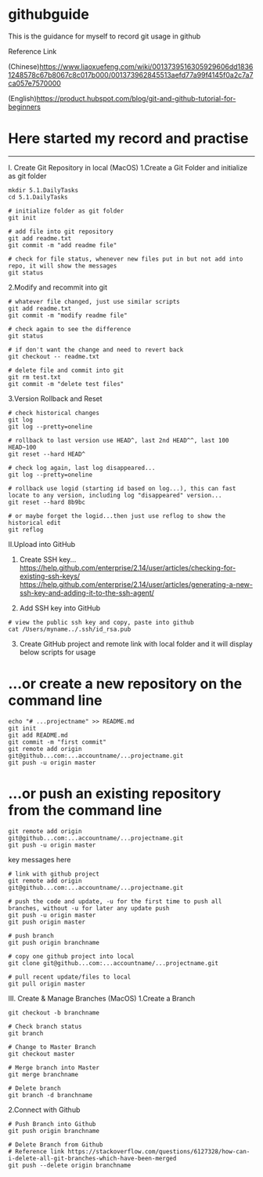 # githubguide
This is the guidance for myself to record git usage in github

Reference Link

(Chinese)https://www.liaoxuefeng.com/wiki/0013739516305929606dd18361248578c67b8067c8c017b000/001373962845513aefd77a99f4145f0a2c7a7ca057e7570000

(English)https://product.hubspot.com/blog/git-and-github-tutorial-for-beginners

# Here started my record and practise
----------------------------------------------------
I. Create Git Repository in local (MacOS)
1.Create a Git Folder and initialize as git folder
```terminal
mkdir 5.1.DailyTasks
cd 5.1.DailyTasks

# initialize folder as git folder
git init

# add file into git repository
git add readme.txt
git commit -m "add readme file"

# check for file status, whenever new files put in but not add into repo, it will show the messages
git status
```

2.Modify and recommit into git
```terminal
# whatever file changed, just use similar scripts
git add readme.txt
git commit -m "modify readme file"

# check again to see the difference
git status

# if don't want the change and need to revert back
git checkout -- readme.txt

# delete file and commit into git
git rm test.txt
git commit -m "delete test files"
```

3.Version Rollback and Reset
```terminal
# check historical changes
git log
git log --pretty=oneline

# rollback to last version use HEAD^, last 2nd HEAD^^, last 100 HEAD~100
git reset --hard HEAD^

# check log again, last log disappeared...
git log --pretty=oneline

# rollback use logid (starting id based on log...), this can fast locate to any version, including log "disappeared" version...
git reset --hard 8b9bc

# or maybe forget the logid...then just use reflog to show the historical edit
git reflog
```

II.Upload into GitHub
1. Create SSH key...
https://help.github.com/enterprise/2.14/user/articles/checking-for-existing-ssh-keys/
https://help.github.com/enterprise/2.14/user/articles/generating-a-new-ssh-key-and-adding-it-to-the-ssh-agent/

2. Add SSH key into GitHub
```terminal
# view the public ssh key and copy, paste into github
cat /Users/myname../.ssh/id_rsa.pub
```
3. Create GitHub project and remote link with local folder and it will display below scripts for usage
# …or create a new repository on the command line
```terminal
echo "# ...projectname" >> README.md
git init
git add README.md
git commit -m "first commit"
git remote add origin git@github...com:...accountname/...projectname.git
git push -u origin master
```
# …or push an existing repository from the command line
```terminal
git remote add origin git@github...com:...accountname/...projectname.git
git push -u origin master
```
key messages here
```terminal
# link with github project
git remote add origin git@github...com:...accountname/...projectname.git

# push the code and update, -u for the first time to push all branches, without -u for later any update push
git push -u origin master
git push origin master

# push branch
git push origin branchname

# copy one github project into local
git clone git@github...com:...accountname/...projectname.git

# pull recent update/files to local
git pull origin master
```

III. Create & Manage Branches (MacOS)
1.Create a Branch
```terminal
git checkout -b branchname

# Check branch status
git branch

# Change to Master Branch
git checkout master

# Merge branch into Master
git merge branchname

# Delete branch
git branch -d branchname
```

2.Connect with Github
```terminal
# Push Branch into Github
git push origin branchname

# Delete Branch from Github
# Reference link https://stackoverflow.com/questions/6127328/how-can-i-delete-all-git-branches-which-have-been-merged
git push --delete origin branchname
```

